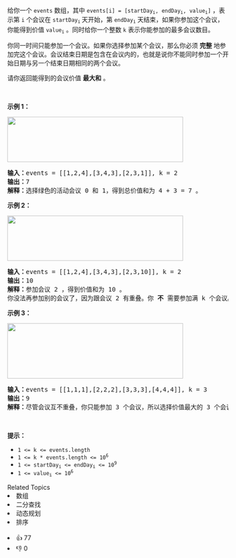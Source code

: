 <p>给你一个&nbsp;<code>events</code>&nbsp;数组，其中&nbsp;<code>events[i] = [startDay<sub>i</sub>, endDay<sub>i</sub>, value<sub>i</sub>]</code>&nbsp;，表示第&nbsp;<code>i</code>&nbsp;个会议在&nbsp;<code>startDay<sub>i</sub></code><sub>&nbsp;</sub>天开始，第&nbsp;<code>endDay<sub>i</sub></code>&nbsp;天结束，如果你参加这个会议，你能得到价值&nbsp;<code>value<sub>i</sub></code>&nbsp;。同时给你一个整数&nbsp;<code>k</code>&nbsp;表示你能参加的最多会议数目。</p>

<p>你同一时间只能参加一个会议。如果你选择参加某个会议，那么你必须 <strong>完整</strong>&nbsp;地参加完这个会议。会议结束日期是包含在会议内的，也就是说你不能同时参加一个开始日期与另一个结束日期相同的两个会议。</p>

<p>请你返回能得到的会议价值&nbsp;<strong>最大和</strong>&nbsp;。</p>

<p>&nbsp;</p>

<p><strong>示例 1：</strong></p>

<p><img alt="" src="https://assets.leetcode-cn.com/aliyun-lc-upload/uploads/2021/02/06/screenshot-2021-01-11-at-60048-pm.png" style="width: 400px; height: 103px;" /></p>

<pre>
<b>输入：</b>events = [[1,2,4],[3,4,3],[2,3,1]], k = 2
<b>输出：</b>7
<strong>解释：</strong>选择绿色的活动会议 0 和 1，得到总价值和为 4 + 3 = 7 。</pre>

<p><strong>示例 2：</strong></p>

<p><img alt="" src="https://assets.leetcode-cn.com/aliyun-lc-upload/uploads/2021/02/06/screenshot-2021-01-11-at-60150-pm.png" style="width: 400px; height: 103px;" /></p>

<pre>
<b>输入：</b>events = [[1,2,4],[3,4,3],[2,3,10]], k = 2
<b>输出：</b>10
<b>解释：</b>参加会议 2 ，得到价值和为 10 。
你没法再参加别的会议了，因为跟会议 2 有重叠。你 <strong>不</strong>&nbsp;需要参加满 k 个会议。</pre>

<p><strong>示例 3：</strong></p>

<p><strong><img alt="" src="https://assets.leetcode-cn.com/aliyun-lc-upload/uploads/2021/02/06/screenshot-2021-01-11-at-60703-pm.png" style="width: 400px; height: 126px;" /></strong></p>

<pre>
<b>输入：</b>events = [[1,1,1],[2,2,2],[3,3,3],[4,4,4]], k = 3
<b>输出：</b>9
<b>解释：</b>尽管会议互不重叠，你只能参加 3 个会议，所以选择价值最大的 3 个会议。</pre>

<p>&nbsp;</p>

<p><strong>提示：</strong></p>

<ul> 
 <li><code>1 &lt;= k &lt;= events.length</code></li> 
 <li><code>1 &lt;= k * events.length &lt;= 10<sup>6</sup></code></li> 
 <li><code>1 &lt;= startDay<sub>i</sub> &lt;= endDay<sub>i</sub> &lt;= 10<sup>9</sup></code></li> 
 <li><code>1 &lt;= value<sub>i</sub> &lt;= 10<sup>6</sup></code></li> 
</ul>

<div><div>Related Topics</div><div><li>数组</li><li>二分查找</li><li>动态规划</li><li>排序</li></div></div><br><div><li>👍 77</li><li>👎 0</li></div>